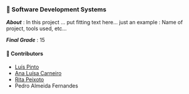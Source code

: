 ### :pushpin: Software Development Systems 

***About*** : In this project ... put fitting text here... just an example : Name of project, tools used, etc...

***Final Grade*** : 15

#### :handshake: Contributors 
- [Luís Pinto](https://github.com/L-Pinto)
- [Ana Luísa Carneiro](https://github.com/Analucar)
- [Rita Peixoto](https://github.com/rita-peixoto)
- Pedro Almeida Fernandes
